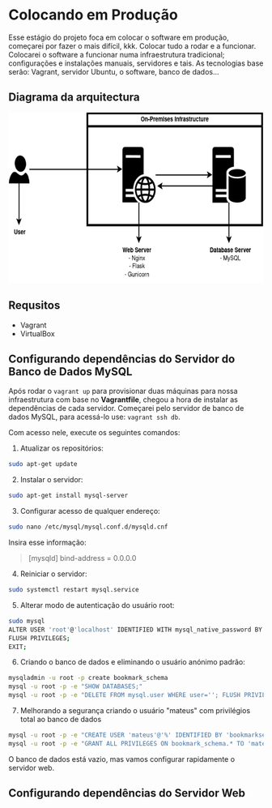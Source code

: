 # Colocando em Produção

Esse estágio do projeto foca em colocar o software em produção, começarei por fazer o mais difícil, kkk. Colocar tudo a rodar e a funcionar. Colocarei o software a funcionar numa infraestrutura tradicional; configurações e instalações manuais, servidores e tais. As tecnologias base serão: Vagrant, servidor Ubuntu, o software, banco de dados...

## Diagrama da arquitectura

<div align="center">
    <img src="./media/on-premises-diagram.png" alt="Diagrama da arquitectura da infraestrutura" width="700" height="336">
</div>

## Requsitos

- Vagrant
- VirtualBox

## Configurando dependências do Servidor do Banco de Dados MySQL

Após rodar o `vagrant up` para provisionar duas máquinas para nossa infraestrutura com base no **Vagrantfile**, chegou a hora de instalar as dependências de cada servidor. Começarei pelo servidor de banco de dados MySQL, para acessá-lo use: `vagrant ssh db`.

Com acesso nele, execute os seguintes comandos:

1. Atualizar os repositórios:
```bash
sudo apt-get update
```

2. Instalar o servidor:
```bash
sudo apt-get install mysql-server
```

3. Configurar acesso de qualquer endereço:
```bash
sudo nano /etc/mysql/mysql.conf.d/mysqld.cnf
```

Insira esse informação: 
> [mysqld]
    bind-address = 0.0.0.0

4. Reiniciar o servidor:
```bash
sudo systemctl restart mysql.service
```

5. Alterar modo de autenticação do usuário root:
```bash
sudo mysql
ALTER USER 'root'@'localhost' IDENTIFIED WITH mysql_native_password BY 'senha123';
FLUSH PRIVILEGES;
EXIT;
```

6. Criando o banco de dados e eliminando o usuário anónimo padrão:
```bash
mysqladmin -u root -p create bookmark_schema
mysql -u root -p -e "SHOW DATABASES;"
mysql -u root -p -e "DELETE FROM mysql.user WHERE user=''; FLUSH PRIVILEGES;"
```

7. Melhorando a segurança criando o usuário "mateus" com privilégios total ao banco de dados
```bash
mysql -u root -p -e "CREATE USER 'mateus'@'%' IDENTIFIED BY 'bookmarksecret';"
mysql -u root -p -e "GRANT ALL PRIVILEGES ON bookmark_schema.* TO 'mateus'@'%';"
```

O banco de dados está vazio, mas vamos configurar rapidamente o servidor web.

## Configurando dependências do Servidor Web

